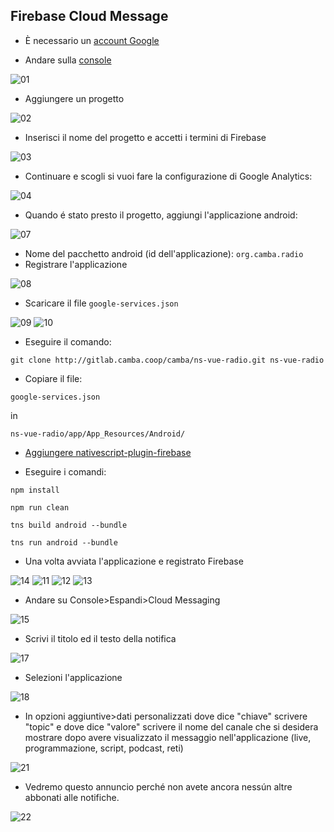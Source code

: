 ## Firebase Cloud Message

* È necessario un [account Google](https://accounts.google.com/signup/v2/webcreateaccount?service=ahsid&continue=https%3A%2F%2Ffirebase.google.com%2F%3Frefresh%3D1&flowName=GlifWebSignIn&flowEntry=SignUp)

* Andare sulla [console](https://console.firebase.google.com/)

![01](./images/01s.png)

* Aggiungere un progetto

![02](./images/02s.png)

* Inserisci il nome del progetto e accetti i termini di Firebase

![03](./images/03s.png)

* Continuare e scogli si vuoi fare la configurazione di Google Analytics:

![04](./images/04s.png)

* Quando é stato presto il progetto, aggiungi l'applicazione android:

![07](./images/07s.png)

* Nome del pacchetto android (id dell'applicazione): `org.camba.radio`
* Registrare l'applicazione

![08](./images/08s.png)

* Scaricare il file `google-services.json`

![09](./images/09s.png)
![10](./images/10s.png)

* Eseguire il comando:

`git clone http://gitlab.camba.coop/camba/ns-vue-radio.git ns-vue-radio`

* Copiare il file:

`google-services.json`

in

`ns-vue-radio/app/App_Resources/Android/`

* [Aggiungere nativescript-plugin-firebase](Guide-to-add-nativescript-plugin-firebase_it.md)

* Eseguire i comandi:

`npm install`

`npm run clean`

`tns build android --bundle`

`tns run android --bundle`

* Una volta avviata l'applicazione e registrato Firebase

![14](./images/14s.png)
![11](./images/11s.png)
![12](./images/12s.png)
![13](./images/13s.png)

* Andare su Console>Espandi>Cloud Messaging

![15](./images/15s.png)

* Scrivi il titolo ed il testo della notifica

![17](./images/17s.png)

* Selezioni l'applicazione

![18](./images/18s.png)

* In opzioni aggiuntive>dati personalizzati dove dice "chiave" scrivere "topic" e dove dice "valore" scrivere il nome del canale che si desidera mostrare dopo avere visualizzato il messaggio nell'applicazione (live, programmazione, script, podcast, reti)

![21](./images/21s.png)

* Vedremo questo annuncio perché non avete ancora nessún altre abbonati alle notifiche.

![22](./images/22s.png)
